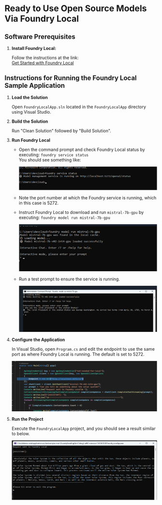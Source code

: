 # Ready to Use Open Source Models Via Foundry Local

## Software Prerequisites

1. **Install Foundry Local:**  

   Follow the instructions at the link:  
   [Get Started with Foundry Local](https://learn.microsoft.com/en-us/azure/ai-foundry/foundry-local/get-started)


## Instructions for Running the Foundry Local Sample Application

1. **Load the Solution**  

   Open `FoundryLocalApp.sln` located in the `FoundryLocalApp` directory using Visual Studio.

2. **Build the Solution**  

   Run "Clean Solution" followed by "Build Solution".

3. **Run Foundry Local**  

   - Open the command prompt and check Foundry Local status by executing: `foundry service status`  
     You should see something like:  

     ![Foundry Service Status](images/foundry-status.png)

   - Note the port number at which the Foundry service is running, which in this case is 5272.

   - Instruct Foundry Local to download and run `mistral-7b-gpu` by executing: `foundry model run mistral-7b-gpu`  

     ![Foundry Model Run](images/foundry-model-run.png)

   - Run a test prompt to ensure the service is running.  

     ![Foundry Service Test Prompt](images/foundry-model-prompt.png)
   
4. **Configure the Application**  

   In Visual Studio, open `Program.cs` and edit the endpoint to use the same port as where Foundry Local is running. The default is set to 5272.  

   ![Setting Port Number in the Application](images/endpoint.png)

5. **Run the Project**  

   Execute the `FoundryLocalApp` project, and you should see a result similar to below.  

   ![Inference Result](images/inference-result.png) 